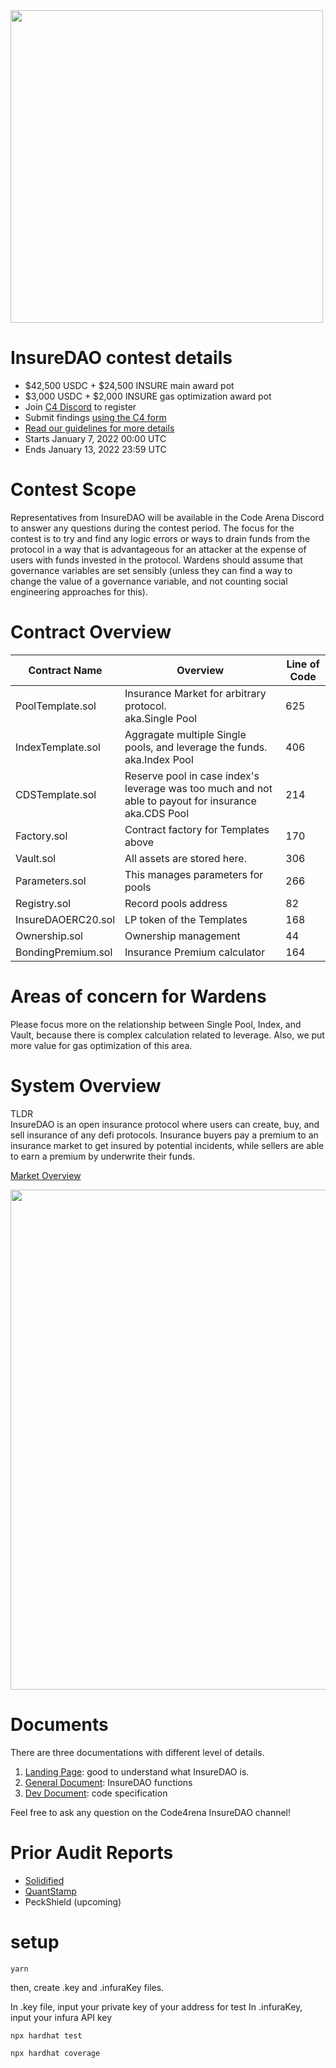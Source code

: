 <img src="https://user-images.githubusercontent.com/40849624/148335534-51637a44-b395-4303-85a0-fff2fa377c04.png" width="500px">

# InsureDAO contest details

- $42,500 USDC + $24,500 INSURE main award pot
- $3,000 USDC + $2,000 INSURE gas optimization award pot
- Join [C4 Discord](https://discord.gg/code4rena) to register
- Submit findings [using the C4 form](https://code4rena.com/contests/2022-01-insuredao-contest/submit)
- [Read our guidelines for more details](https://docs.code4rena.com/roles/wardens)
- Starts January 7, 2022 00:00 UTC
- Ends January 13, 2022 23:59 UTC

# Contest Scope

Representatives from InsureDAO will be available in the Code Arena Discord to answer any questions during the contest period. The focus for the contest is to try and find any logic errors or ways to drain funds from the protocol in a way that is advantageous for an attacker at the expense of users with funds invested in the protocol. Wardens should assume that governance variables are set sensibly (unless they can find a way to change the value of a governance variable, and not counting social engineering approaches for this).

# Contract Overview

| Contract Name      | Overview                                                                                                  | Line of Code |
| ------------------ | --------------------------------------------------------------------------------------------------------- | ------------ |
| PoolTemplate.sol   | Insurance Market for arbitrary protocol.<br> aka.Single Pool                                              | 625          |
| IndexTemplate.sol  | Aggragate multiple Single pools, and leverage the funds.<br> aka.Index Pool                               | 406          |
| CDSTemplate.sol    | Reserve pool in case index's leverage was too much and not able to payout for insurance <br> aka.CDS Pool | 214          |
| Factory.sol        | Contract factory for Templates above                                                                      | 170          |
| Vault.sol          | All assets are stored here.                                                                               | 306          |
| Parameters.sol     | This manages parameters for pools                                                                         | 266          |
| Registry.sol       | Record pools address                                                                                      | 82           |
| InsureDAOERC20.sol | LP token of the Templates                                                                                 | 168          |
| Ownership.sol      | Ownership management                                                                                      | 44           |
| BondingPremium.sol | Insurance Premium calculator                                                                              | 164          |

# Areas of concern for Wardens

Please focus more on the relationship between Single Pool, Index, and Vault, because there is complex calculation related to leverage.
Also, we put more value for gas optimization of this area.

# System Overview

TLDR <br>
InsureDAO is an open insurance protocol where users can create, buy, and sell insurance of any defi protocols. Insurance buyers pay a premium to an insurance market to get insured by potential incidents, while sellers are able to earn a premium by underwrite their funds.

[Market Overview](https://app.gitbook.com/s/1LzBDG6XOM2hzmw9AjXY/market/market-overview)

<img src="https://user-images.githubusercontent.com/40849624/148342614-e87b4d8a-583c-4c45-8ffd-e1dd037f2dab.png" width="800px">

# Documents

There are three documentations with different level of details.

1. [Landing Page](https://insuredao.fi/): good to understand what InsureDAO is.
2. [General Document](https://insuredao.gitbook.io/insuredao/): InsureDAO functions
3. [Dev Document](https://insuredao.gitbook.io/developers): code specification

Feel free to ask any question on the Code4rena InsureDAO channel!

# Prior Audit Reports

- [Solidified](https://drive.google.com/drive/u/0/folders/1XaLncO353oHYMZaTh1Z28NTehrkNHuJY)
- [QuantStamp](https://drive.google.com/drive/u/0/folders/1XaLncO353oHYMZaTh1Z28NTehrkNHuJY)
- PeckShield (upcoming)

# setup

```
yarn
```

then, create .key and .infuraKey files.

In .key file, input your private key of your address for test
In .infuraKey, input your infura API key

```
npx hardhat test
```

```
npx hardhat coverage
```
